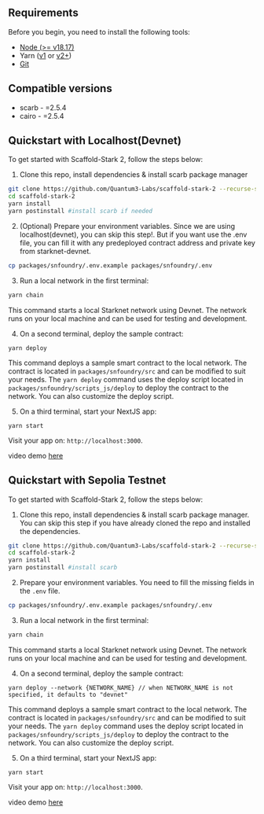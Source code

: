 ## Requirements

Before you begin, you need to install the following tools:

- [Node (>= v18.17)](https://nodejs.org/en/download/)
- Yarn ([v1](https://classic.yarnpkg.com/en/docs/install/) or [v2+](https://yarnpkg.com/getting-started/install))
- [Git](https://git-scm.com/downloads)

## Compatible versions

- scarb - =2.5.4
- cairo - =2.5.4

## Quickstart with Localhost(Devnet)

To get started with Scaffold-Stark 2, follow the steps below:

1. Clone this repo, install dependencies & install scarb package manager

```bash
git clone https://github.com/Quantum3-Labs/scaffold-stark-2 --recurse-submodules
cd scaffold-stark-2
yarn install
yarn postinstall #install scarb if needed
```

2. (Optional) Prepare your environment variables. Since we are using localhost(devnet), you can skip this step!. But if you want use the .env file, you can fill it with any predeployed contract address and private key from starknet-devnet.

```bash
cp packages/snfoundry/.env.example packages/snfoundry/.env
```

3. Run a local network in the first terminal:

```bash
yarn chain
```

This command starts a local Starknet network using Devnet. The network runs on your local machine and can be used for testing and development.

4. On a second terminal, deploy the sample contract:

```
yarn deploy
```

This command deploys a sample smart contract to the local network. The contract is located in `packages/snfoundry/src` and can be modified to suit your needs. The `yarn deploy` command uses the deploy script located in `packages/snfoundry/scripts_js/deploy` to deploy the contract to the network. You can also customize the deploy script.

5. On a third terminal, start your NextJS app:

```
yarn start
```

Visit your app on: `http://localhost:3000`.

video demo [here](https://www.loom.com/share/0a0b23aa9eb34c32ad9be5b68f82817e)

## Quickstart with Sepolia Testnet

To get started with Scaffold-Stark 2, follow the steps below:

1. Clone this repo, install dependencies & install scarb package manager. You can skip this step if you have already cloned the repo and installed the dependencies.

```bash
git clone https://github.com/Quantum3-Labs/scaffold-stark-2 --recurse-submodules
cd scaffold-stark-2
yarn install
yarn postinstall #install scarb
```

2. Prepare your environment variables. You need to fill the missing fields in the `.env` file.

```bash
cp packages/snfoundry/.env.example packages/snfoundry/.env
```

3. Run a local network in the first terminal:

```bash
yarn chain
```

This command starts a local Starknet network using Devnet. The network runs on your local machine and can be used for testing and development.

4. On a second terminal, deploy the sample contract:

```
yarn deploy --network {NETWORK_NAME} // when NETWORK_NAME is not specified, it defaults to "devnet"
```

This command deploys a sample smart contract to the local network. The contract is located in `packages/snfoundry/src` and can be modified to suit your needs. The `yarn deploy` command uses the deploy script located in `packages/snfoundry/scripts_js/deploy` to deploy the contract to the network. You can also customize the deploy script.

5. On a third terminal, start your NextJS app:

```
yarn start
```

Visit your app on: `http://localhost:3000`.

video demo [here](https://www.loom.com/share/0a0b23aa9eb34c32ad9be5b68f82817e)
